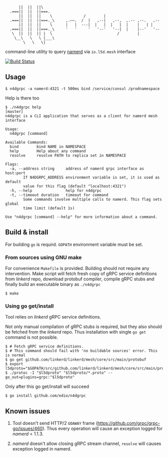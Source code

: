 ```
      ||  ||  ||\
  .===||  ||  ||===.
      ||  ||  ||    \              /        |             
  .===||  ||  ||===._\     ,.——.  /  |   ,--|   ,--,  ,.-- ,--.   ,--
      ||  ||  ||    \      |   |  ---|  |   |  |   |  |    |   | |
  .===||  ||  ||===._\     '   '     '   '--'   '--|  |    |--'   '--
   \  ||  ||  || |  \                             /        |
    \__\   \   \ |___\                             
        \   \   \|
```

command-line utility to query [namerd](https://github.com/linkerd/linkerd) via
`io.l5d.mesh` interface

[![Build Status](https://travis-ci.org/edio/n4dgrpc.svg?branch=master)](https://travis-ci.org/edio/n4dgrpc)

## Usage

```
$ n4dgrpc -a namerd:4321 -t 500ms bind /service/consul /prodnamespace
```

Help is there too
```
$ ./n4dgrpc help                                                                                                  [master] 
n4dgrpc is a CLI application that serves as a client for namerd mesh interface

Usage:
  n4dgrpc [command]

Available Commands:
  bind        bind NAME in NAMESPACE
  help        Help about any command
  resolve     resolve PATH to replica set in NAMESPACE

Flags:
  -a, --address string     address of namerd grpc interface as host:port
        If N4DGRPC_ADDRESS environment variable is set, it is used as default
        value for this flag (default "localhost:4321")
  -h, --help               help for n4dgrpc
  -t, --timeout duration   timeout for command
        Some commands involve multiple calls to namerd. This flag sets global
        time limit (default 1s)

Use "n4dgrpc [command] --help" for more information about a command.
```

## Build & install

For building `go` is requird. `GOPATH` environment variable must be set.

### From sources using GNU make

For convenience `Makefile` is provided. Building should not require any
intervention. Make script will fetch fresh copy of gRPC service definitions
from _linkerd_ repo, download protobuf compiler, compile gRPC stubs and finally
build an executable binary as `./n4dgrpc`

```
$ make
```

### Using go get/install

Tool relies on _linkerd_ gRPC service definitions.

Not only manual compilation of gRPC stubs is required, but they also should be
fetched from the _linkerd_ repo. Thus installation with single `go get` command
is not possible.

```
$ # Fetch gRPC service definitions.
$ # This command should fail with 'no buildable sources' error. This is normal
$ go get github.com/linkerd/linkerd/mesh/core/src/main/protobuf
$ export l5dproto="$GOPATH/src/github.com/linkerd/linkerd/mesh/core/src/main/protobuf"
$ ./protoc -I "$l5dproto" "$l5dproto/*.proto" --go_out=plugins=grpc:"$l5dproto"
```

Only after this go get/install will succeed

```
$ go install github.com/edio/n4dgrpc
```

## Known issues

1. Tool doesn't send HTTP/2 `GOAWAY` frame
(https://github.com/grpc/grpc-go/issues/460). Thus every operation will cause
an exception logged for _namerd_ < 1.1.3.

2. _namerd_ doesn't allow closing gRPC stream channel, `resolve` will causes
exception logged in namerd.
